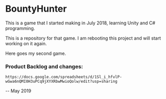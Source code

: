 # BountyHunter
This is a game that I started making in July 2018, learning Unity and C# programming. 

This is a repository for that game. I am rebooting this project and will start working on it again. 

Here goes my second game. 

### Product Backlog and changes: 
    https://docs.google.com/spreadsheets/d/1Sl_i_hfvlP-wGwa6nQMI0H3uPCq9jXYXRbwMwioQolw/edit?usp=sharing

-- May 2019
